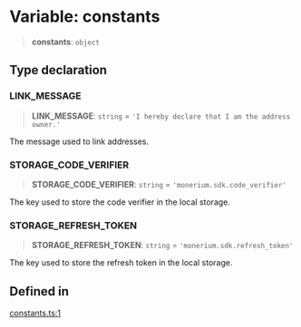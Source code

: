 # Variable: constants

> **constants**: `object`

## Type declaration

### LINK\_MESSAGE

> **LINK\_MESSAGE**: `string` = `'I hereby declare that I am the address owner.'`

The message used to link addresses.

### STORAGE\_CODE\_VERIFIER

> **STORAGE\_CODE\_VERIFIER**: `string` = `'monerium.sdk.code_verifier'`

The key used to store the code verifier in the local storage.

### STORAGE\_REFRESH\_TOKEN

> **STORAGE\_REFRESH\_TOKEN**: `string` = `'monerium.sdk.refresh_token'`

The key used to store the refresh token in the local storage.

## Defined in

[constants.ts:1](https://github.com/monerium/js-monorepo/blob/bdb556f177407a98459f8edb039e31cf37d07d7a/packages/sdk/src/constants.ts#L1)
